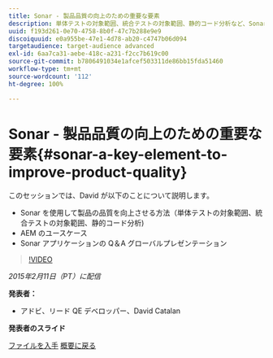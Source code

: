 ```yaml
---
title: Sonar - 製品品質の向上のための重要な要素
description: 単体テストの対象範囲、統合テストの対象範囲、静的コード分析など、Sonar を使用して製品の品質を向上させる方法を説明します。また、AEM のユースケースについて学習します。Sonar アプリケーションの Q＆A グローバルプレゼンテーションも確認できます。
uuid: f193d261-0e70-4758-8b0f-47c7b288e9e9
discoiquuid: e0a955be-47e1-4d78-ab20-c4747b06d094
targetaudience: target-audience advanced
exl-id: 6aa7ca31-aebe-418c-a231-f2cc7b619c00
source-git-commit: b7806491034e1afcef503311de86bb15fda51460
workflow-type: tm+mt
source-wordcount: '112'
ht-degree: 100%

---
```


# Sonar - 製品品質の向上のための重要な要素{#sonar-a-key-element-to-improve-product-quality}

このセッションでは、David が以下のことについて説明します。

* Sonar を使用して製品の品質を向上させる方法（単体テストの対象範囲、統合テストの対象範囲、静的コード分析)
* AEM のユースケース
* Sonar アプリケーションの Q＆A グローバルプレゼンテーション

>[!VIDEO](https://video.tv.adobe.com/v/19379/?quality=9)

*2015年2月11日（PT）に配信*

**発表者：**

* アドビ、リード QE デベロッパー、David Catalan

**発表者のスライド**

[ファイルを入手](assets/cq-gems-on-aem-sonarqube-2015-02.pdf)
[概要に戻る](https://helpx.adobe.com/jp/experience-manager/kt/eseminars/gems/aem-index.html)
